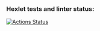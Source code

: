 ### Hexlet tests and linter status:
[![Actions Status](https://github.com/nmanuilova/backend-project-46/actions/workflows/hexlet-check.yml/badge.svg)](https://github.com/nmanuilova/backend-project-46/actions)